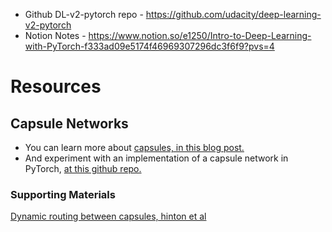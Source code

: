 * Github DL-v2-pytorch repo - https://github.com/udacity/deep-learning-v2-pytorch
* Notion Notes - https://www.notion.so/e1250/Intro-to-Deep-Learning-with-PyTorch-f333ad09e5174f46969307296dc3f6f9?pvs=4

# Resources
## Capsule Networks
* You can learn more about [capsules, in this blog post.](https://cezannec.github.io/Capsule_Networks/)
* And experiment with an implementation of a capsule network in PyTorch, [at this github repo.](https://github.com/cezannec/capsule_net_pytorch)
### Supporting Materials
[Dynamic routing between capsules, hinton et al](https://video.udacity-data.com/topher/2018/November/5bfdca4f_dynamic-routing/dynamic-routing.pdf)
